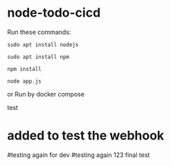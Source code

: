 # node-todo-cicd

Run these commands:


`sudo apt install nodejs`


`sudo apt install npm`


`npm install`

`node app.js`

or Run by docker compose

test

# added to test the webhook
#testing again for dev
#testing again
123
final test

